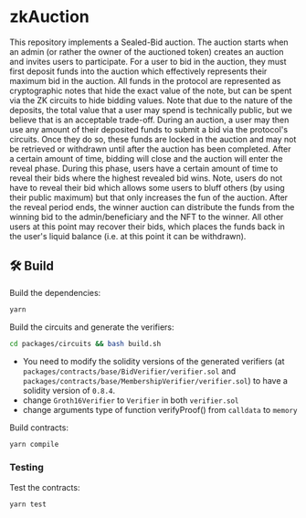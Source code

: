 # zkAuction
This repository implements a Sealed-Bid auction. The auction starts when an admin (or rather the owner of the auctioned token) creates an auction and invites users to participate. For a user to bid in the auction, they must first deposit funds into the auction which effectively represents their maximum bid in the auction. All funds in the protocol are represented as cryptographic notes that hide the exact value of the note, but can be spent via the ZK circuits to hide bidding values. Note that due to the nature of the deposits, the total value that a user may spend is technically public, but we believe that is an acceptable trade-off. During an auction, a user may then use any amount of their deposited funds to submit a bid via the protocol's circuits. Once they do so, these funds are locked in the auction and may not be retrieved or withdrawn until after the auction has been completed. After a certain amount of time, bidding will close and the auction will enter the reveal phase. During this phase, users have a certain amount of time to reveal their bids where the highest revealed bid wins. Note, users do not have to reveal their bid which allows some users to bluff others (by using their public maximum) but that only increases the fun of the auction. After the reveal period ends, the winner auction can distribute the funds from the winning bid to the admin/beneficiary and the NFT to the winner. All other users at this point may recover their bids, which places the funds back in the user's liquid balance (i.e. at this point it can be withdrawn).

## 🛠 Build
Build the dependencies:

```bash
yarn
```

Build the circuits and generate the verifiers:
```bash
cd packages/circuits && bash build.sh
```
- You need to modify the solidity versions of the generated verifiers (at `packages/contracts/base/BidVerifier/verifier.sol` and `packages/contracts/base/MembershipVerifier/verifier.sol`) to have a solidity version of `0.8.4`.
- change `Groth16Verifier` to `Verifier` in both `verifier.sol`
- change arguments type of function verifyProof() from `calldata` to `memory`

Build contracts:
```bash
yarn compile
```

### Testing

Test the contracts:

```bash
yarn test
```

